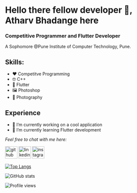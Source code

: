# Hello there fellow developer 👋, Atharv Bhadange here
### Competitive Programmer and Flutter Developer
A Sophomore @Pune Institute of Computer Technology, Pune.

## Skills: 

* ❤️ Competitve Programming
* 🤓 C++
* 📱 Flutter
* 🖼️ Photoshop
* 📸 Photography 

## Experience

- 🔭 I’m currently working on a cool application 
- 🌱 I’m currently learning Flutter development 



*Feel free to chat with me here:* 

[<img src='https://cdn.jsdelivr.net/npm/simple-icons@3.0.1/icons/github.svg' alt='github' height='40'>](https://github.com/atharv-bhadange)            [<img src='https://cdn.jsdelivr.net/npm/simple-icons@3.0.1/icons/linkedin.svg' alt='linkedin' height='40'>](https://www.linkedin.com/in/atharv-bhadange-9817521ba/)          [<img src='https://cdn.jsdelivr.net/npm/simple-icons@3.0.1/icons/instagram.svg' alt='instagram' height='40'>](https://www.instagram.com/the_lonely_owl/)  

[![Top Langs](https://github-readme-stats.vercel.app/api/top-langs/?username=atharv-bhadange)](https://github.com/anuraghazra/github-readme-stats) 

![GitHub stats](https://github-readme-stats.vercel.app/api?username=atharv-bhadange&show_icons=true)  

![Profile views](https://gpvc.arturio.dev/atharv-bhadange)  
